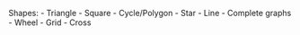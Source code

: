 Shapes:
    - Triangle
    - Square
    - Cycle/Polygon
    - Star
    - Line
    - Complete graphs
    - Wheel
    - Grid
    - Cross